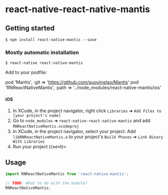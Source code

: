 
# react-native-react-native-mantis

## Getting started

`$ npm install react-native-mantis --save`

### Mostly automatic installation

`$ react-native react-native-mantis`

Add to your podfile:

pod 'Mantis', :git => 'https://github.com/guoyingtao/Mantis'
pod 'RNReactNativeMantis', :path => '../node_modules/react-native-mantis/ios'

#### iOS

1. In XCode, in the project navigator, right click `Libraries` ➜ `Add Files to [your project's name]`
2. Go to `node_modules` ➜ `react-native-react-native-mantis` and add `RNReactNativeMantis.xcodeproj`
3. In XCode, in the project navigator, select your project. Add `libRNReactNativeMantis.a` to your project's `Build Phases` ➜ `Link Binary With Libraries`
4. Run your project (`Cmd+R`)<


## Usage
```javascript
import RNReactNativeMantis from 'react-native-mantis';

// TODO: What to do with the module?
RNReactNativeMantis;
```
